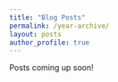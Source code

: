 ```yaml
---
title: "Blog Posts"
permalink: /year-archive/
layout: posts
author_profile: true
---
```


Posts coming up soon!
